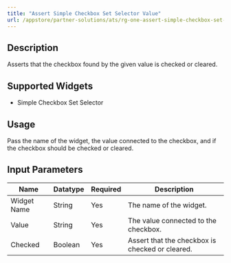 ```yaml
---
title: "Assert Simple Checkbox Set Selector Value"
url: /appstore/partner-solutions/ats/rg-one-assert-simple-checkbox-set-selector-value/
---
```


## Description

Asserts that the checkbox found by the given value is checked or cleared.

## Supported Widgets

* Simple Checkbox Set Selector

## Usage

Pass the name of the widget, the value connected to the checkbox, and if the checkbox should be checked or cleared.

## Input Parameters

Name | Datatype | Required | Description
---- | -------- | ------- |---------------
Widget Name | String | Yes | The name of the widget.
Value | String | Yes | The value connected to the checkbox.
Checked | Boolean | Yes | Assert that the checkbox is checked or cleared.
